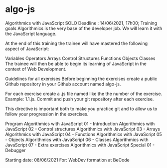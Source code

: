 # algo-js
Algorithmics with JavaScript
SOLO
Deadline : 14/06/2021, 17h00;
Training goals
Algorithmics is the very base of the developer job. We will learn it with the JavaScript language.

At the end of this training the trainee will have mastered the following aspect of JavaScript:

Variables
Operators
Arrays
Control Structures
Functions
Objects
Classes
The trainee will then be able to begin its learning of JavaScript in the context of Web Development.

Guidelines for all exercises
Before beginning the exercises create a public Github repository in your Github account named algo-js.

For each exercise create a .js file named like the the number of the exercise. Example: 1.1.js. Commit and push your git repository after each exercise.

This directive is important both to make you practice git and to allow us to follow your progression in the exercises.

Program
Algorithmics with JavaScript 01 - Introduction
Algorithmics with JavaScript 02 - Control structures
Algorithmics with JavaScript 03 - Arrays
Algorithmics with JavaScript 04 - Functions
Algorithmics with JavaScript 05 - Objects
Algorithmics with JavaScript 06 - Classes
Algorithmics with JavaScript 07 - Extra exercises
Algorithmics with JavaScript Special 01 - Debugger

Starting date: 08/06/2021
For: WebDev formation at BeCode
